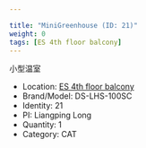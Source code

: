 ```yaml
---

title: "MiniGreenhouse (ID: 21)"
weight: 0
tags: [ES 4th floor balcony]
---
```


小型温室

<!--more-->



- Location: [ES 4th floor balcony](../../tags/es_4th_floor_balcony)
- Brand/Model: DS-LHS-100SC
- Identity: 21
- PI: Liangping Long
- Quantity: 1
- Category: CAT






